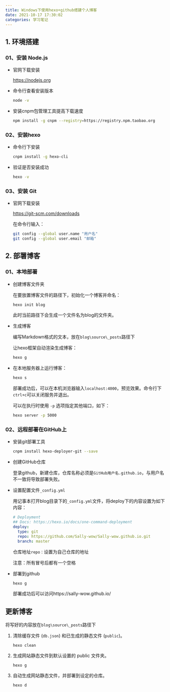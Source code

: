 ```yaml
---
title: Windows下使用hexo+github搭建个人博客
date: 2021-10-17 17:30:02
categories: 学习笔记
---
```


## 1. 环境搭建

### 01、安装 Node.js

- 官网下载安装

  https://nodejs.org

- 命令行查看安装版本

  ```bash
  node -v
  ```

- 安装cnpm包管理工具提高下载速度

  ```bash
  npm install -g cnpm --registry=https://registry.npm.taobao.org
  ```

### 02、安装hexo

- 命令行下安装

  ```bash
  cnpm install -g hexo-cli
  ```

- 验证是否安装成功
  
  ```bash
  hexo -v
  ```

### 03、安装 Git

- 官网下载安装

  https://git-scm.com/downloads

  在命令行输入：

  ```bash
  git config --global user.name "用户名"
  git config --global user.email "邮箱"
  ```

## 2. 部署博客

### 01、本地部署

- 创建博客文件夹

  在要放置博客文件的路径下，初始化一个博客并命名：

  ```bash
  hexo init blog
  ```

  此时当前路径下会生成一个文件名为blog的文件夹。

- 生成博客

  编写Markdown格式的文本，放在`blog\source\_posts`路径下

  让hexo框架自动渲染生成博客：

  ```bash
  hexo g
  ```

- 在本地服务器上运行博客：

  ```bash
  hexo s
  ```

  部署成功后，可以在本机浏览器输入`localhost:4000`，预览效果。命令行下`ctrl+c`可以关闭服务并退出。

  可以在执行时使用 `-p` 选项指定其他端口，如下：
  
  ```bash
  hexo server -p 5000
  ```

### 02、远程部署在GitHub上

- 安装git部署工具

  ```bash
  cnpm install hexo-deployer-git --save
  ```

- 创建GitHub仓库

  登录github，新建仓库，仓库名称必须是`GitHub用户名.github.io`，与用户名不一致将导致部署失败。

- 设置配置文件`_config.yml`

  用记事本打开blog目录下的`_config.yml`文件，将deploy下的内容设置为如下内容：

  ```yaml
  # Deployment
  ## Docs: https://hexo.io/docs/one-command-deployment
  deploy:
    type: git
    repo: https://github.com/Sally-wow/Sally-wow.github.io.git
    branch: master
  ```

  仓库地址`repo：`设置为自己仓库的地址

  注意：所有冒号后都有一个空格

- 部署到github

  ```bash
  hexo g
  ```
  
  部署成功后可以访问https://sally-wow.github.io/

## 更新博客

将写好的内容放在`blog\source\_posts`路径下

1. 清除缓存文件 (`db.json`) 和已生成的静态文件 (`public`)。

   ```
   hexo clean
   ```

2. 生成网站静态文件到默认设置的 public 文件夹。

   ```
   hexo g
   ```

3. 自动生成网站静态文件，并部署到设定的仓库。

   ```
   hexo d
   ```

   



